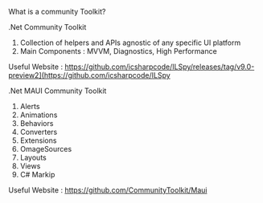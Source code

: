 What is a community Toolkit?

.Net Community Toolkit
1. Collection of helpers and APIs agnostic of any specific UI platform
2. Main Components : MVVM, Diagnostics, High Performance

Useful Website : https://github.com/icsharpcode/ILSpy/releases/tag/v9.0-preview2](https://github.com/icsharpcode/ILSpy

.Net MAUI Community Toolkit
1. Alerts
2. Animations
3. Behaviors
4. Converters
5. Extensions
6. OmageSources
7. Layouts
8. Views
9. C# Markip

Useful Website : https://github.com/CommunityToolkit/Maui

